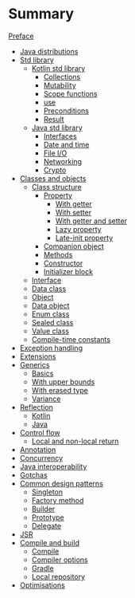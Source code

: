 # Summary

[Preface](./preface.md)

- [Java distributions](./java_distributions.md)
- [Std library](./std_library/std_library.md)
    - [Kotlin std library](./std_library/kotlin_std_library/kotlin_std_library.md)
        - [Collections](./std_library/kotlin_std_library/collections.md)
        - [Mutability](./std_library/kotlin_std_library/mutability.md)
        - [Scope functions](./std_library/kotlin_std_library/scope_functions.md)
        - [use](./std_library/kotlin_std_library/use.md)
        - [Preconditions]()
        - [Result]()
    - [Java std library](./std_library/java_std_library/java_std_library.md)
        - [Interfaces]()
        - [Date and time]()
        - [File I/O]()
        - [Networking]()
        - [Crypto]()
- [Classes and objects](./classes_and_objects/classes_and_objects.md)
    - [Class structure](./classes_and_objects/class_structure/class.md)
        - [Property](./classes_and_objects/class_structure/property.md)
            - [With getter](./classes_and_objects/class_structure/property_with_getter.md)
            - [With setter](./classes_and_objects/class_structure/property_with_setter.md)
            - [With getter and setter](./classes_and_objects/class_structure/property_with_getter_and_setter.md)
            - [Lazy property](./classes_and_objects/class_structure/lazy_property.md)
            - [Late-init property](./classes_and_objects/class_structure/late-init_property.md)
        - [Companion object](./classes_and_objects/class_structure/companion_object.md)
        - [Methods](./classes_and_objects/class_structure/methods.md)
        - [Constructor](./classes_and_objects/class_structure/constructor.md)
        - [Initializer block](./classes_and_objects/class_structure/initializer_block.md)
    - [Interface](./classes_and_objects/interface.md)
    - [Data class](./classes_and_objects/data_class.md)
    - [Object](./classes_and_objects/object.md)
    - [Data object](./classes_and_objects/data_object.md)
    - [Enum class](./classes_and_objects/enum_class.md)
    - [Sealed class](./classes_and_objects/sealed_class.md)
    - [Value class](./classes_and_objects/value_class.md)
    - [Compile-time constants](./classes_and_objects/compile-time_constants.md)
- [Exception handling](./exception_handling.md)
- [Extensions](./extensions.md)
- [Generics](./generics/generics.md)
    - [Basics](./generics/basics.md)
    - [With upper bounds](./generics/upper_bounds.md)
    - [With erased type](./generics/type_erasure.md)
    - [Variance]()
- [Reflection](./reflection/reflection.md)
    - [Kotlin](./reflection/kotlin.md)
    - [Java](./reflection/java.md)
- [Control flow](./control_flow/control_flow.md)
    - [Local and non-local return](./control_flow/local_and_non-local_return.md)
- [Annotation]()
- [Concurrency]()
- [Java interoperability](./java_interoperability.md)
- [Gotchas](./gotchas.md)
- [Common design patterns](./common_design_patterns.md)
    - [Singleton](./common_design_patterns/singleton.md)
    - [Factory method](./common_design_patterns/factory_method.md)
    - [Builder](./common_design_patterns/builder.md)
    - [Prototype](./common_design_patterns/prototype.md)
    - [Delegate](./common_design_patterns/delegate.md)
- [JSR](./jsr.md)
- [Compile and build](./compile_and_build/compile_and_build.md)
    - [Compile](./compile_and_build/compile.md)
    - [Compiler options](./compile_and_build/compiler_options.md)
    - [Gradle]()
    - [Local repository](./local_repository.md)
- [Optimisations](./optimisations.md)
